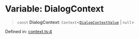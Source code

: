 # Variable: DialogContext

> `const` **DialogContext**: `Context`\<[`DialogContextValue`](../type-aliases/DialogContextValue.md) \| `null`\>

Defined in: [context.ts:4](https://github.com/MOhhh-ok/react-dialog-hub/blob/d2e49ee61d8e2930c01aedba0f7fcf6d215c4a67/packages/react-dialog-hub/src/context.ts#L4)
